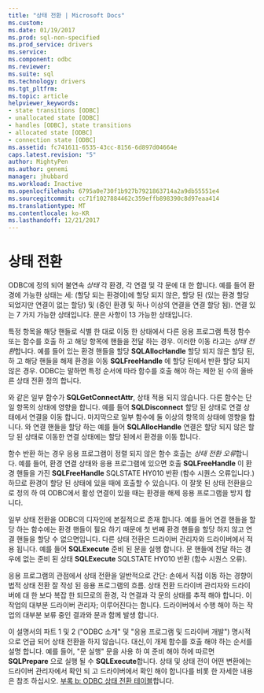 ```yaml
---
title: "상태 전환 | Microsoft Docs"
ms.custom: 
ms.date: 01/19/2017
ms.prod: sql-non-specified
ms.prod_service: drivers
ms.service: 
ms.component: odbc
ms.reviewer: 
ms.suite: sql
ms.technology: drivers
ms.tgt_pltfrm: 
ms.topic: article
helpviewer_keywords:
- state transitions [ODBC]
- unallocated state [ODBC]
- handles [ODBC], state transitions
- allocated state [ODBC]
- connection state [ODBC]
ms.assetid: fc741611-6535-43cc-8156-6d897d04664e
caps.latest.revision: "5"
author: MightyPen
ms.author: genemi
manager: jhubbard
ms.workload: Inactive
ms.openlocfilehash: 6795a0e730f1b927b7921863714a2a9db55551e4
ms.sourcegitcommit: cc71f1027884462c359effb898390c8d97eaa414
ms.translationtype: MT
ms.contentlocale: ko-KR
ms.lasthandoff: 12/21/2017
---
```

# <a name="state-transitions"></a>상태 전환
ODBC에 정의 되어 불연속 *상태* 각 환경, 각 연결 및 각 문에 대 한 합니다. 예를 들어 환경에 가능한 상태는 세: (할당 되는 환경이)에 할당 되지 않은, 할당 된 (있는 환경 할당 되었지만 연결이 없는 할당) 및 (중인 환경 및 하나 이상의 연결을 연결 할당 됨). 연결 있는 7 가지 가능한 상태입니다. 문은 사항이 13 가능한 상태입니다.  
  
 특정 항목을 해당 핸들로 식별 한 대로 이동 한 상태에서 다른 응용 프로그램 특정 함수 또는 함수를 호출 하 고 해당 항목에 핸들을 전달 하는 경우. 이러한 이동 라고는 *상태 전환*합니다. 예를 들어 있는 환경 핸들을 할당 **SQLAllocHandle** 할당 되지 않은 할당 된, 하 고 해당 핸들을 해제 환경을 이동 **SQLFreeHandle** 에 할당 된에서 반환 할당 되지 않은 경우. ODBC는 말하면 특정 순서에 따라 함수를 호출 해야 하는 제한 된 수의 올바른 상태 전환 정의 합니다.  
  
 와 같은 일부 함수가 **SQLGetConnectAttr**, 상태 적용 되지 않습니다. 다른 함수는 단일 항목의 상태에 영향을 합니다. 예를 들어 **SQLDisconnect** 할당 된 상태로 연결 상태에서 연결을 이동 합니다. 마지막으로 일부 함수에 둘 이상의 항목의 상태에 영향을 합니다. 와 연결 핸들을 할당 하는 예를 들어 **SQLAllocHandle** 연결은 할당 되지 않은 할당 된 상태로 이동한 연결 상태에는 할당 된에서 환경을 이동 합니다.  
  
 함수 반환 하는 경우 응용 프로그램이 정렬 되지 않은 함수 호출는 *상태 전환 오류*합니다. 예를 들어, 환경 연결 상태와 응용 프로그램에 있으면 호출 **SQLFreeHandle** 이 환경 핸들을 가진 **SQLFreeHandle** SQLSTATE HY010 반환 (함수 시퀀스 오류입니다.) 하므로 환경이 할당 된 상태에 있을 때에 호출할 수 있습니다. 이 잘못 된 상태 전환을으로 정의 하 여 ODBC에서 활성 연결이 있을 때는 환경을 해제 응용 프로그램을 방지 합니다.  
  
 일부 상태 전환을 ODBC의 디자인에 본질적으로 존재 합니다. 예를 들어 연결 핸들을 할당 하는 함수에는 환경 핸들이 필요 하기 때문에 첫 번째 환경 핸들을 할당 하지 않고 연결 핸들을 할당 수 없으면입니다. 다른 상태 전환은 드라이버 관리자와 드라이버에서 적용 됩니다. 예를 들어 **SQLExecute** 준비 된 문을 실행 합니다. 문 핸들에 전달 하는 경우에 없는 준비 된 상태 **SQLExecute** SQLSTATE HY010 반환 (함수 시퀀스 오류).  
  
 응용 프로그램의 관점에서 상태 전환을 일반적으로 간단: 손에서 직접 이동 하는 경향이 법적 상태 전환 잘 작성 된 응용 프로그램의 흐름. 상태 전환 드라이버 관리자와 드라이버에 대 한 보다 복잡 한 되므로의 환경, 각 연결과 각 문의 상태를 추적 해야 합니다. 이 작업의 대부분 드라이버 관리자; 이루어진다는 합니다. 드라이버에서 수행 해야 하는 작업의 대부분 보류 중인 결과와 문과 함께 발생 합니다.  
  
 이 설명서의 파트 1 및 2 ("ODBC 소개" 및 "응용 프로그램 및 드라이버 개발") 명시적으로 언급 되어 상태 전환을 하지 않습니다. 대신,이 개체 함수를 호출 해야 하는 순서를 설명 합니다. 예를 들어, "문 실행" 문을 사용 하 여 준비 해야 하에 따르면 **SQLPrepare** 으로 실행 될 수 **SQLExecute**합니다. 상태 및 상태 전이 어떤 변환에는 드라이버 관리자에서 확인 되 고 드라이버에서 확인 해야 합니다를 비롯 한 자세한 내용은 참조 하십시오. [부록 b: ODBC 상태 전환 테이블](../../../odbc/reference/appendixes/appendix-b-odbc-state-transition-tables.md)합니다.
